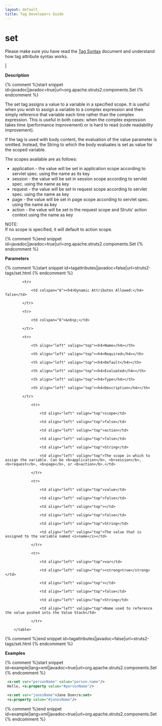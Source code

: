```yaml
---
layout: default
title: Tag Developers Guide
---
```


# set


Please make sure you have read the [Tag Syntax](#PAGE_13927) document and understand how tag attribute syntax works.

| 

__Description__



{% comment %}start snippet id=javadoc|javadoc=true|url=org.apache.struts2.components.Set {% endcomment %}
<p> <p>The set tag assigns a value to a variable in a specified scope. It is useful when you wish to assign a variable to a
 complex expression and then simply reference that variable each time rather than the complex expression. This is
 useful in both cases: when the complex expression takes time (performance improvement) or is hard to read (code
 readability improvement).</p>
 <p>If the tag is used with body content, the evaluation of the value parameter is omitted. Instead, the String to
 which the body evaluates is set as value for the scoped variable.</p>

 <p>The scopes available are as follows:</p>
 <ul>
   <li>application - the value will be set in application scope according to servlet spec. using the name as its key</li>
   <li>session - the value will be set in session scope according to servlet spec. using the name as key </li>
   <li>request - the value will be set in request scope according to servlet spec. using the name as key </li>
   <li>page - the value will be set in page scope according to servlet spec. using the name as key</li>
   <li>action - the value will be set in the request scope and Struts' action context using the name as key</li>
 </ul>

 <p>
 NOTE:<br>
 If no scope is specified, it will default to action scope.
 </p>
</p>
{% comment %}end snippet id=javadoc|javadoc=true|url=org.apache.struts2.components.Set {% endcomment %}

__Parameters__



{% comment %}start snippet id=tagattributes|javadoc=false|url=struts2-tags/set.html {% endcomment %}
<p>		<table width="100%">

			<tr>

				<td colspan="6"><h4>Dynamic Attributes Allowed:</h4> false</td>

			</tr>

			<tr>

				<td colspan="6">&nbsp;</td>

			</tr>

			<tr>

				<th align="left" valign="top"><h4>Name</h4></th>

				<th align="left" valign="top"><h4>Required</h4></th>

				<th align="left" valign="top"><h4>Default</h4></th>

				<th align="left" valign="top"><h4>Evaluated</h4></th>

				<th align="left" valign="top"><h4>Type</h4></th>

				<th align="left" valign="top"><h4>Description</h4></th>

			</tr>

				<tr>

					<td align="left" valign="top">scope</td>

					<td align="left" valign="top">false</td>

					<td align="left" valign="top">action</td>

					<td align="left" valign="top">false</td>

					<td align="left" valign="top">String</td>

					<td align="left" valign="top">The scope in which to assign the variable. Can be <b>application</b>, <b>session</b>, <b>request</b>, <b>page</b>, or <b>action</b>.</td>

				</tr>

				<tr>

					<td align="left" valign="top">value</td>

					<td align="left" valign="top">false</td>

					<td align="left" valign="top"></td>

					<td align="left" valign="top">false</td>

					<td align="left" valign="top">String</td>

					<td align="left" valign="top">The value that is assigned to the variable named <i>name</i></td>

				</tr>

				<tr>

					<td align="left" valign="top">var</td>

					<td align="left" valign="top"><strong>true</strong></td>

					<td align="left" valign="top"></td>

					<td align="left" valign="top">false</td>

					<td align="left" valign="top">String</td>

					<td align="left" valign="top">Name used to reference the value pushed into the Value Stack</td>

				</tr>

		</table>

</p>
{% comment %}end snippet id=tagattributes|javadoc=false|url=struts2-tags/set.html {% endcomment %}

__Examples__



{% comment %}start snippet id=example|lang=xml|javadoc=true|url=org.apache.struts2.components.Set {% endcomment %}

```xml
 <s:set var="personName" value="person.name"/>
 Hello, <s:property value="#personName"/>

 <s:set var="janesName">Jane Doe</s:set>
 <s:property value="#janesName"/>

```

{% comment %}end snippet id=example|lang=xml|javadoc=true|url=org.apache.struts2.components.Set {% endcomment %}
